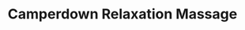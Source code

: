 ---
title: "Camperdown Relaxation Massage"
url: /camperdown/camperdown-relaxation-massage/
shop: Massage
---